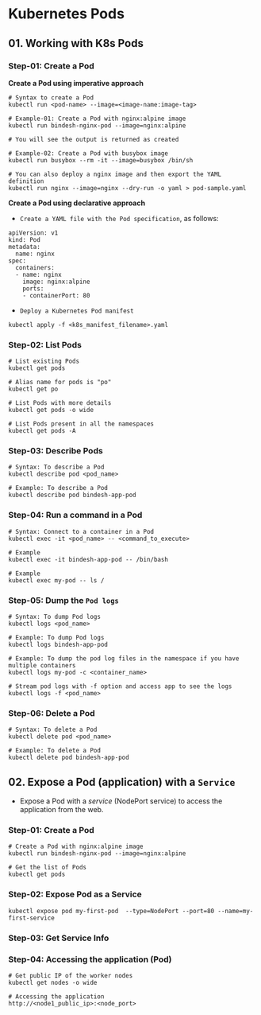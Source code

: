 # Kubernetes Pods

## 01. Working with K8s Pods

### Step-01: Create a Pod

**Create a Pod using imperative approach**

```
# Syntax to create a Pod
kubectl run <pod-name> --image=<image-name:image-tag>

# Example-01: Create a Pod with nginx:alpine image
kubectl run bindesh-nginx-pod --image=nginx:alpine

# You will see the output is returned as created

# Example-02: Create a Pod with busybox image
kubectl run busybox --rm -it --image=busybox /bin/sh

# You can also deploy a nginx image and then export the YAML definition
kubectl run nginx --image=nginx --dry-run -o yaml > pod-sample.yaml
```

**Create a Pod using declarative approach**

- `Create a YAML file with the Pod specification`, as follows:

```
apiVersion: v1
kind: Pod
metadata:
  name: nginx
spec:
  containers:
  - name: nginx
    image: nginx:alpine
    ports:
    - containerPort: 80
```

- `Deploy a Kubernetes Pod manifest`

```
kubectl apply -f <k8s_manifest_filename>.yaml
```

### Step-02: List Pods

```
# List existing Pods
kubectl get pods

# Alias name for pods is "po"
kubectl get po

# List Pods with more details
kubectl get pods -o wide

# List Pods present in all the namespaces
kubectl get pods -A
```

### Step-03: Describe Pods

```
# Syntax: To describe a Pod
kubectl describe pod <pod_name>

# Example: To describe a Pod
kubectl describe pod bindesh-app-pod
```

### Step-04: Run a command in a Pod

```
# Syntax: Connect to a container in a Pod
kubectl exec -it <pod_name> -- <command_to_execute>

# Example
kubectl exec -it bindesh-app-pod -- /bin/bash

# Example
kubectl exec my-pod -- ls /
```

### Step-05: Dump the `Pod logs`

```
# Syntax: To dump Pod logs
kubectl logs <pod_name>

# Example: To dump Pod logs
kubectl logs bindesh-app-pod

# Example: To dump the pod log files in the namespace if you have multiple containers
kubectl logs my-pod -c <container_name>

# Stream pod logs with -f option and access app to see the logs
kubectl logs -f <pod_name>
```

### Step-06: Delete a Pod

```
# Syntax: To delete a Pod
kubectl delete pod <pod_name>

# Example: To delete a Pod
kubectl delete pod bindesh-app-pod

```

## 02. Expose a Pod (application) with a `Service`

- Expose a Pod with a _service_ (NodePort service) to access the application from the web.

### Step-01: Create a Pod

```
# Create a Pod with nginx:alpine image
kubectl run bindesh-nginx-pod --image=nginx:alpine

# Get the list of Pods
kubectl get pods
```

### Step-02: Expose Pod as a Service

```
kubectl expose pod my-first-pod  --type=NodePort --port=80 --name=my-first-service
```

### Step-03: Get Service Info

### Step-04: Accessing the application (Pod)

```
# Get public IP of the worker nodes
kubectl get nodes -o wide

# Accessing the application
http://<node1_public_ip>:<node_port>

```
